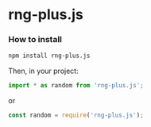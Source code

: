 # rng-plus.js

### How to install

```bash
npm install rng-plus.js
```

Then, in your project:

```js
import * as random from 'rng-plus.js';
```
or
```js
const random = require('rng-plus.js');
```